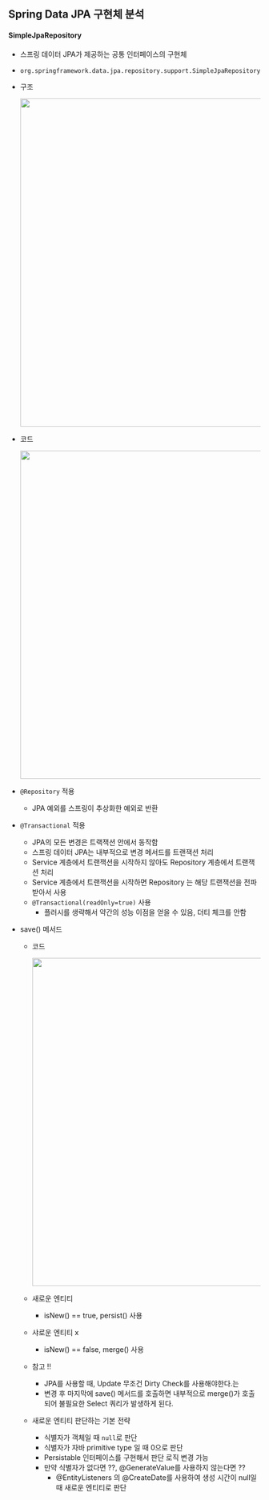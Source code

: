 ## Spring Data JPA 구현체 분석
#### SimpleJpaRepository
- 스프링 데이터 JPA가 제공하는 공통 인터페이스의 구현체
- `org.springframework.data.jpa.repository.support.SimpleJpaRepository`
  
- 구조
  
    <img width="656" src="https://user-images.githubusercontent.com/60383031/113173533-7323da80-9284-11eb-9767-23133b69b568.png">
  
- 코드
    
    <img width="656" src="https://user-images.githubusercontent.com/60383031/113173359-41127880-9284-11eb-9693-e922e9bda4a9.png">

- `@Repository` 적용
    - JPA 예외를 스프링이 추상화한 예외로 반환
    

- `@Transactional` 적용
    - JPA의 모든 변경은 트랙잭션 안에서 동작함
    - 스프링 데이터 JPA는 내부적으로 변경 메서드를 트랜잭션 처리
    - Service 계층에서 트랜잭션을 시작하지 않아도 Repository 계층에서 트랜잭션 처리
    - Service 계층에서 트랜잭션을 시작하면 Repository 는 해당 트랜잭션을 전파받아서 사용
    - `@Transactional(readOnly=true)` 사용
        - 플러시를 생략해서 약간의 성능 이점을 얻을 수 있음, 더티 체크를 안함
        
- save() 메서드
    - 코드

        <img width="656" src="https://user-images.githubusercontent.com/60383031/113173888-d1e95400-9284-11eb-9455-be952dd62258.png">
    
    - 새로운 엔티티
        - isNew() == true, persist() 사용
    - 샤로운 엔티티 x
        - isNew() == false, merge() 사용
    
    - 참고 !!
        - JPA를 사용할 때, Update 무조건 Dirty Check를 사용해야한다.는
        - 변경 후 마지막에 save() 메서드를 호출하면 내부적으로 merge()가 호출되어 불필요한 Select 쿼리가 발생하게 된다.
    
    - 새로운 엔티티 판단하는 기본 전략
        - 식별자가 객체일 때 `null`로 판단
        - 식별자가 자바 primitive type 일 때 0으로 판단
        - Persistable 인터페이스를 구현해서 판단 로직 변경 가능
        - 만약 식별자가 없다면 ??, @GenerateValue를 사용하지 않는다면 ??
            - @EntityListeners 의 @CreateDate를 사용하여 생성 시간이 null일 때 새로운 엔티티로 판단 